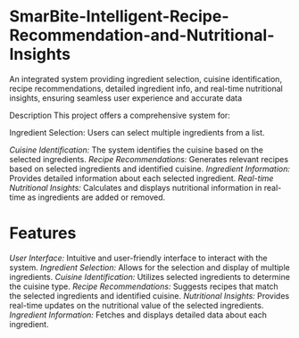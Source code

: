 # SmarBite-Intelligent-Recipe-Recommendation-and-Nutritional-Insights
An integrated system providing ingredient selection, cuisine identification, recipe recommendations, detailed ingredient info, and real-time nutritional insights, ensuring seamless user experience and accurate data

Description
This project offers a comprehensive system for:

Ingredient Selection: Users can select multiple ingredients from a list.

*Cuisine Identification:* The system identifies the cuisine based on the selected ingredients.
*Recipe Recommendations:* Generates relevant recipes based on selected ingredients and identified cuisine.
*Ingredient Information:* Provides detailed information about each selected ingredient.
*Real-time Nutritional Insights:* Calculates and displays nutritional information in real-time as ingredients are added or removed.

# Features

*User Interface:* Intuitive and user-friendly interface to interact with the system.
*Ingredient Selection:* Allows for the selection and display of multiple ingredients.
*Cuisine Identification:* Utilizes selected ingredients to determine the cuisine type.
*Recipe Recommendations:* Suggests recipes that match the selected ingredients and identified cuisine.
*Nutritional Insights:* Provides real-time updates on the nutritional value of the selected ingredients.
*Ingredient Information:* Fetches and displays detailed data about each ingredient.
